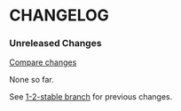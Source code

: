 # CHANGELOG

### Unreleased Changes

[Compare changes](https://github.com/codevise/pageflow-sitemap/compare/1-2-stable...master)

None so far.

See
[1-2-stable branch](https://github.com/codevise/pageflow-sitemap/blob/1-2-stable/CHANGELOG.md)
for previous changes.
